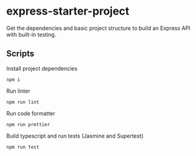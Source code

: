 # express-starter-project

Get the dependencies and basic project structure to build an Express API
with built-in testing.

## Scripts

Install project dependencies

```
npm i
```

Run linter

```
npm run lint
```

Run code formatter

```
npm run prettier
```

Build typescript and run tests (Jasmine and Supertest)

```
npm run test
```
